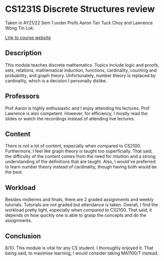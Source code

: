# CS1231S Discrete Structures review

Taken in AY21/22 Sem 1 under Profs Aaron Tan Tuck Choy and Lawrence Wong Tin Lok.

[Link to course website](https://www.comp.nus.edu.sg/~cs1231s/1_module_info/sched.html)

## Description
This module teaches discrete mathematics. Topics include logic and proofs, sets, relations, mathematical induction, functions, cardinality, counting and probability, and graph theory. Unfortunately, number theory is replaced by cardinality, which is a decision I personally dislike.

## Professors
Prof Aaron is highly enthusiastic and I enjoy attending his lectures. Prof Lawrence is also competent. However, for efficiency, I mostly read the slides or watch the recordings instead of attending live lectures.

## Content
There is not a lot of content, especially when compared to CS2100. Furthermore, I feel like graph theory is taught too superficially. That said, the difficulty of the content comes from the need for intuition and a strong understanding of the definitions that are taught. Also, I would've preferred to learn number theory instead of cardinality, though having both would be the best.

## Workload
Besides midterms and finals, there are 2 graded assignments and weekly tutorials. Tutorials are not graded but attendance is taken. Overall, I find the workload pretty light, especially when compared to CS2100. That said, it depends on how quickly one is able to grasp the concepts and do the assignments.

## Conclusion
8/10. This module is vital for any CS student. I thoroughly enjoyed it. That being said, to maximise learning, I would consider taking MA1100/T instead.
